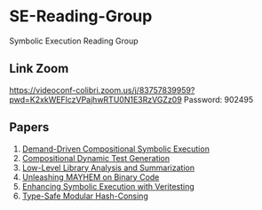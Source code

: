 # SE-Reading-Group
Symbolic Execution Reading Group

## Link Zoom
https://videoconf-colibri.zoom.us/j/83757839959?pwd=K2xkWEFlczVPajhwRTU0N1E3RzVGZz09
    Password: 902495


## Papers
1. [Demand-Driven Compositional Symbolic Execution](https://link.springer.com/chapter/10.1007/978-3-540-78800-3_28)
2. [Compositional Dynamic Test Generation](https://dl.acm.org/doi/pdf/10.1145/1190216.1190226)
3. [Low-Level Library Analysis and Summarization](https://link.springer.com/chapter/10.1007/978-3-540-73368-3_10)
4. [Unleashing MAYHEM on Binary Code](https://users.ece.cmu.edu/~aavgerin/papers/mayhem-oakland-12.pdf)
5. [Enhancing Symbolic Execution with Veritesting](https://dl.acm.org/doi/pdf/10.1145/2927924)
6. [Type-Safe Modular Hash-Consing](https://sci-hub.st/10.1145/1159876.1159880)
